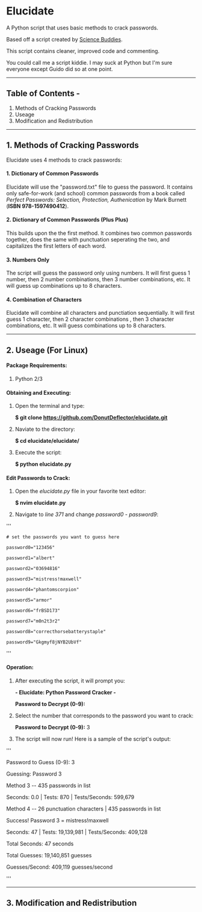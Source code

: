 # Elucidate
A Python script that uses basic methods to crack passwords.

Based off a script created by [Science Buddies](http://www.sciencebuddies.org/Files/5549/17/crack2.py).

This script contains cleaner, improved code and commenting.

You could call me a script kiddie. I may suck at Python but I'm sure everyone except Guido did so at one point.
___

## Table of Contents -
1. Methods of Cracking Passwords
2. Useage
3. Modification and Redistribution

___

## 1. Methods of Cracking Passwords

Elucidate uses 4 methods to crack passwords:

#### 1. Dictionary of Common Passwords
  
Elucidate will use the "password.txt" file to guess the password. It contains only safe-for-work (and school) common passwords from a book called *Perfect Passwords: Selection, Protection, Authenication* by Mark Burnett (__ISBN 978-1597490412__). 

#### 2. Dictionary of Common Passwords (Plus Plus)

This builds upon the the first method. It combines two common passwords together, does the same with punctuation seperating the two, and capitalizes the first letters of each word.

#### 3. Numbers Only
  
The script will guess the password only using numbers. It will first guess 1 number, then 2 number combinations, then 3 number combinations, etc. It will guess up combinations up to 8 characters.

#### 4. Combination of Characters
  
Elucidate will combine all characters and punctiation sequentially. It will first guess 1 character, then 2 character combinations , then 3 character combinations, etc. It will guess combinations up to 8 characters.

___

## 2. Useage (For Linux)

#### Package Requirements:
1. Python 2/3

#### Obtaining and Executing:
1. Open the terminal and type:

    <strong>$ git clone https://github.com/DonutDeflector/elucidate.git</strong>

2. Naviate to the directory:

    <strong>$ cd elucidate/elucidate/</strong>

3. Execute the script:

    <strong>$ python elucidate.py</strong>

#### Edit Passwords to Crack:
1. Open the <em>elucidate.py</em> file in your favorite text editor:

	<strong>$ nvim elucidate.py</strong>

2. Navigate to <em>line 371</em> and change <em>password0 - password9</em>:

'''

    # set the passwords you want to guess here

    password0="123456"

    password1="albert"

    password2="03694816"

    password3="mistress!maxwell"

    password4="phantomscorpion"

    password5="armor"

    password6="frBSD173"

    password7="m0n2t3r2"

    password8="correcthorsebatterystaple"

    password9="Gkgmyf8jNYB2UbVf"

'''

#### Operation:
1. After executing the script, it will prompt you: 

    <strong>- Elucidate: Python Password Cracker -</strong>

    <strong>Password to Decrypt (0-9):</strong>

2. Select the number that corresponds to the password you want to crack:

	<strong>Password to Decrypt (0-9):</strong> 3

3. The script will now run! Here is a sample of the script's output:

'''

Password to Guess (0-9): 3

Guessing: Password 3


Method 3 -- 435 passwords in list

Seconds: 0.0 | Tests: 870 | Tests/Seconds: 599,679


Method 4 -- 26 punctuation characters | 435 passwords in list

Success! Password 3 = mistress!maxwell

Seconds: 47 | Tests: 19,139,981 | Tests/Seconds: 409,128


Total Seconds: 47 seconds

Total Guesses: 19,140,851 guesses

Guesses/Second: 409,119 guesses/second

'''
___

## 3. Modification and Redistribution



